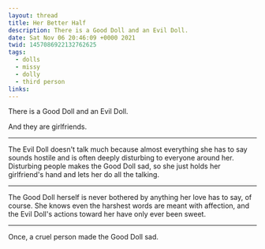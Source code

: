 ```yaml
---
layout: thread
title: Her Better Half
description: There is a Good Doll and an Evil Doll.
date: Sat Nov 06 20:46:09 +0000 2021
twid: 1457086922132762625
tags:
  - dolls
  - missy
  - dolly
  - third person
links:
---
```

<article class="thread">
<section class="tweet">
<p>There is a Good Doll and an Evil Doll.</p>
<p>And they are girlfriends.</p>
</section>
<hr class="tweet_sep">
<section class="tweet">
<p>The Evil Doll doesn't talk much because almost everything she has to say sounds hostile and is often deeply disturbing to everyone around her. Disturbing people makes the Good Doll sad, so she just holds her girlfriend's hand and lets her do all the talking.</p>
</section>
<hr class="tweet_sep">
<section class="tweet">
<p>The Good Doll herself is never bothered by anything her love has to say, of course. She knows even the harshest words are meant with affection, and the Evil Doll's actions toward her have only ever been sweet.</p>
</section>
<hr class="tweet_sep">
<section class="tweet">
<p>Once, a cruel person made the Good Doll sad.</p>
</section>
</article>
